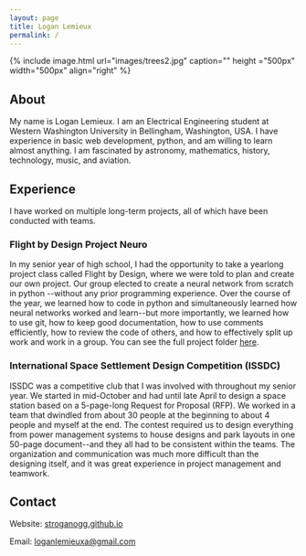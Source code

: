 ```yaml
---
layout: page
title: Logan Lemieux
permalink: /
---
```

{% include image.html url="images/trees2.jpg" caption="" height ="500px" width="500px" align="right" %}
## About

My name is Logan Lemieux. I am an Electrical Engineering student at Western Washington University in Bellingham, Washington, USA. I have experience in basic web development, python, and am willing to learn almost anything. I am fascinated by astronomy, mathematics, history, technology, music, and aviation. 

## Experience

I have worked on multiple long-term projects, all of which have been conducted with teams. 

### Flight by Design Project Neuro

In my senior year of high school, I had the opportunity to take a yearlong project class called Flight by Design, where we were told to plan and create our own project. Our group elected to create a neural network from scratch in python --without any prior programming experience. Over the course of the year, we learned how to code in python and simultaneously learned how neural networks worked and learn--but more importantly, we learned how to use git, how to keep good documentation, how to use comments efficiently, how to review the code of others, and how to effectively split up work and work in a group. You can see the full project folder [here](https://github.com/KTaylor8/NeuralNetwork).

### International Space Settlement Design Competition (ISSDC)

ISSDC was a competitive club that I was involved with throughout my senior year. We started in mid-October and had until late April to design a space station based on a 5-page-long Request for Proposal (RFP). We worked in a team that dwindled from about 30 people at the beginning to about 4 people and myself at the end. The contest required us to design everything from power management systems to house designs and park layouts in one 50-page document--and they all had to be consistent within the teams. The organization and communication was much more difficult than the designing itself, and it was great experience in project management and teamwork.


## Contact

Website: [stroganogg.github.io](https://stroganogg.github.io)


Email: [loganlemieuxa@gmail.com](mailto:loganlemieuxa@gmail.com)
